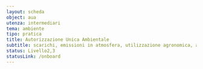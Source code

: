 ```yaml
---
layout: scheda
object: aua
utenza: intermediari
tema: ambiente
tipo: pratica
title: Autorizzazione Unica Ambientale
subtitle: scarichi, emissioni in atmosfera, utilizzazione agronomica, acustica, rumore, rifiuti, autorizzazione, AUA
status: Livello2,3
statusLink: /onboard
---
```

